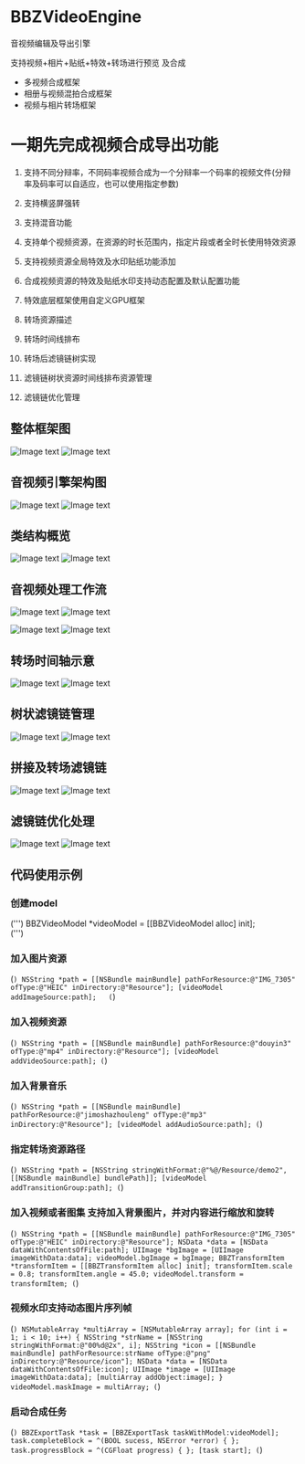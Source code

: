 # BBZVideoEngine
音视频编辑及导出引擎

支持视频+相片+贴纸+特效+转场进行预览 及合成 
* 多视频合成框架
* 相册与视频混拍合成框架 
* 视频与相片转场框架


# 一期先完成视频合成导出功能


1. 支持不同分辩率，不同码率视频合成为一个分辩率一个码率的视频文件(分辩率及码率可以自适应，也可以使用指定参数)
1. 支持横竖屏强转
1. 支持混音功能 
1. 支持单个视频资源，在资源的时长范围内，指定片段或者全时长使用特效资源
1. 支持视频资源全局特效及水印贴纸功能添加
1. 合成视频资源的特效及贴纸水印支持动态配置及默认配置功能
1. 特效底层框架使用自定义GPU框架

1. 转场资源描述 
1. 转场时间线排布 
1. 转场后滤镜链树实现 
1. 滤镜链树状资源时间线排布资源管理 
1. 滤镜链优化管理

## 整体框架图
![Image text](http://raw.githubusercontent.com/guolai/testCoreData/master/AVFoundation.png)
![Image text](https://github.com/guolai/testCoreData/blob/master/AVFoundation.png)


## 音视频引擎架构图
![Image text](http://raw.githubusercontent.com/guolai/testCoreData/master/AVFoundatioSimpleClass.png)
![Image text](https://github.com/guolai/testCoreData/blob/master/AVFoundatioSimpleClass.png)

## 类结构概览
![Image text](http://raw.githubusercontent.com/guolai/testCoreData/master/class.png)
![Image text](https://github.com/guolai/testCoreData/blob/master/class.png)

## 音视频处理工作流
![Image text](http://raw.githubusercontent.com/guolai/testCoreData/master/DescriptionWorkFlow.png)
![Image text](https://github.com/guolai/testCoreData/blob/master/DescriptionWorkFlow.png)

![Image text](http://raw.githubusercontent.com/guolai/testCoreData/master/VideoEngineWorkFlow.png)
![Image text](https://github.com/guolai/testCoreData/blob/master/VideoEngineWorkFlow.png)


## 转场时间轴示意
![Image text](http://raw.githubusercontent.com/guolai/testCoreData/master/TransitionFlow.png)
![Image text](https://github.com/guolai/testCoreData/blob/master/TransitionFlow.png)

## 树状滤镜链管理
![Image text](http://raw.githubusercontent.com/guolai/testCoreData/master/FilterTreeManage.png)
![Image text](https://github.com/guolai/testCoreData/blob/master/FilterTreeManage.png)

## 拼接及转场滤镜链
![Image text](http://raw.githubusercontent.com/guolai/testCoreData/master/transitionAndSplice.png)
![Image text](https://github.com/guolai/testCoreData/blob/master/transitionAndSplice.png)

## 滤镜链优化处理
![Image text](http://raw.githubusercontent.com/guolai/testCoreData/master/FilterOptimization.png)
![Image text](https://github.com/guolai/testCoreData/blob/master/FilterOptimization.png)

## 代码使用示例
### 创建model
(''')
    BBZVideoModel *videoModel = [[BBZVideoModel alloc] init];   
(''')

### 加入图片资源
(```)
    NSString *path = [[NSBundle mainBundle] pathForResource:@"IMG_7305" ofType:@"HEIC" inDirectory:@"Resource"];
    [videoModel addImageSource:path];  
(```)

### 加入视频资源
(```)
    NSString *path = [[NSBundle mainBundle] pathForResource:@"douyin3" ofType:@"mp4" inDirectory:@"Resource"];
    [videoModel addVideoSource:path];
(```)

### 加入背景音乐
(```)
    NSString *path = [[NSBundle mainBundle] pathForResource:@"jimoshazhouleng" ofType:@"mp3" inDirectory:@"Resource"];
    [videoModel addAudioSource:path];
(```)

### 指定转场资源路径
(```)
    NSString *path = [NSString stringWithFormat:@"%@/Resource/demo2", [[NSBundle mainBundle] bundlePath]];
    [videoModel addTransitionGroup:path];
(```)

### 加入视频或者图集 支持加入背景图片，并对内容进行缩放和旋转
(```)
    NSString *path = [[NSBundle mainBundle] pathForResource:@"IMG_7305" ofType:@"HEIC" inDirectory:@"Resource"];
    NSData *data = [NSData dataWithContentsOfFile:path];
    UIImage *bgImage = [UIImage imageWithData:data];
    videoModel.bgImage = bgImage;
    BBZTransformItem *transformItem = [[BBZTransformItem alloc] init];
    transformItem.scale = 0.8;
    transformItem.angle = 45.0;
    videoModel.transform = transformItem;
(```)

### 视频水印支持动态图片序列帧
(```)
    NSMutableArray *multiArray = [NSMutableArray array];
    for (int i = 1; i < 10; i++) {
        NSString *strName = [NSString stringWithFormat:@"00%d@2x", i];
        NSString *icon = [[NSBundle mainBundle] pathForResource:strName ofType:@"png" inDirectory:@"Resource/icon"];
        NSData *data = [NSData dataWithContentsOfFile:icon];
        UIImage *image = [UIImage imageWithData:data];
        [multiArray addObject:image];
    }
    videoModel.maskImage = multiArray;
(```)

### 启动合成任务
(```)
    BBZExportTask *task = [BBZExportTask taskWithModel:videoModel];
    task.completeBlock = ^(BOOL sucess, NSError *error) {
    };
    task.progressBlock = ^(CGFloat progress) {
    };
    [task start];
(```)